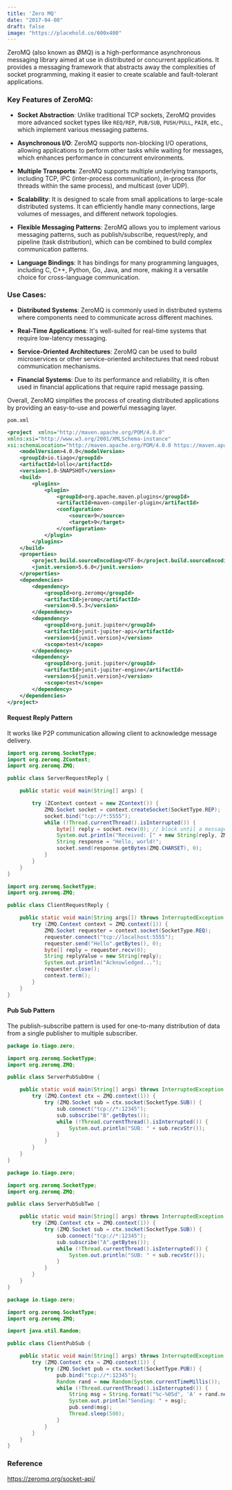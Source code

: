 ```yaml
---
title: 'Zero MQ'
date: "2017-04-08"
draft: false
image: "https://placehold.co/600x400"
---
```


ZeroMQ (also known as ØMQ) is a high-performance asynchronous messaging library aimed at use in distributed or concurrent applications. It provides a messaging framework that abstracts away the complexities of socket programming, making it easier to create scalable and fault-tolerant applications.

### Key Features of ZeroMQ:
- **Socket Abstraction**: Unlike traditional TCP sockets, ZeroMQ provides more advanced socket types like `REQ/REP`, `PUB/SUB`, `PUSH/PULL`, `PAIR`, etc., which implement various messaging patterns.
  
- **Asynchronous I/O**: ZeroMQ supports non-blocking I/O operations, allowing applications to perform other tasks while waiting for messages, which enhances performance in concurrent environments.

- **Multiple Transports**: ZeroMQ supports multiple underlying transports, including TCP, IPC (inter-process communication), in-process (for threads within the same process), and multicast (over UDP).

- **Scalability**: It is designed to scale from small applications to large-scale distributed systems. It can efficiently handle many connections, large volumes of messages, and different network topologies.

- **Flexible Messaging Patterns**: ZeroMQ allows you to implement various messaging patterns, such as publish/subscribe, request/reply, and pipeline (task distribution), which can be combined to build complex communication patterns.

- **Language Bindings**: It has bindings for many programming languages, including C, C++, Python, Go, Java, and more, making it a versatile choice for cross-language communication.

### Use Cases:
- **Distributed Systems**: ZeroMQ is commonly used in distributed systems where components need to communicate across different machines.
  
- **Real-Time Applications**: It's well-suited for real-time systems that require low-latency messaging.
  
- **Service-Oriented Architectures**: ZeroMQ can be used to build microservices or other service-oriented architectures that need robust communication mechanisms.

- **Financial Systems**: Due to its performance and reliability, it is often used in financial applications that require rapid message passing.

Overall, ZeroMQ simplifies the process of creating distributed applications by providing an easy-to-use and powerful messaging layer.
 
`pom.xml`

```xml
<project  xmlns="http://maven.apache.org/POM/4.0.0"
xmlns:xsi="http://www.w3.org/2001/XMLSchema-instance"
xsi:schemaLocation="http://maven.apache.org/POM/4.0.0 https://maven.apache.org/xsd/maven-4.0.0.xsd">
    <modelVersion>4.0.0</modelVersion>
    <groupId>io.tiago</groupId>
    <artifactId>lollo</artifactId>
    <version>1.0-SNAPSHOT</version>
    <build>
        <plugins>
            <plugin>
                <groupId>org.apache.maven.plugins</groupId>
                <artifactId>maven-compiler-plugin</artifactId>
                <configuration>
                    <source>9</source>
                    <target>9</target>
                </configuration>
            </plugin>
        </plugins>
    </build>
    <properties>
        <project.build.sourceEncoding>UTF-8</project.build.sourceEncoding>
        <junit.version>5.6.0</junit.version>
    </properties>
    <dependencies>
        <dependency>
            <groupId>org.zeromq</groupId>
            <artifactId>jeromq</artifactId>
            <version>0.5.3</version>
        </dependency>
        <dependency>
            <groupId>org.junit.jupiter</groupId>
            <artifactId>junit-jupiter-api</artifactId>
            <version>${junit.version}</version>
            <scope>test</scope>
        </dependency>
        <dependency>
            <groupId>org.junit.jupiter</groupId>
            <artifactId>junit-jupiter-engine</artifactId>
            <version>${junit.version}</version>
            <scope>test</scope>
        </dependency>
    </dependencies>
</project>
```
#### Request Reply Pattern

It works like P2P communication allowing client to acknowledge message delivery. 

```java
import org.zeromq.SocketType;
import org.zeromq.ZContext;
import org.zeromq.ZMQ;

public class ServerRequestReply {

    public static void main(String[] args) {

        try (ZContext context = new ZContext()) {
            ZMQ.Socket socket = context.createSocket(SocketType.REP);
            socket.bind("tcp://*:5555");
            while (!Thread.currentThread().isInterrupted()) {
                byte[] reply = socket.recv(0); // block until a message is received
                System.out.println("Received: [" + new String(reply, ZMQ.CHARSET) + "]");
                String response = "Hello, world!";
                socket.send(response.getBytes(ZMQ.CHARSET), 0);
            }
        }
    }
}
```

```java
import org.zeromq.SocketType;
import org.zeromq.ZMQ;

public class ClientRequestReply {

    public static void main(String args[]) throws InterruptedException {
        try (ZMQ.Context context = ZMQ.context(1)) {
            ZMQ.Socket requester = context.socket(SocketType.REQ);
            requester.connect("tcp://localhost:5555");
            requester.send("Hello".getBytes(), 0);
            byte[] reply = requester.recv(0);
            String replyValue = new String(reply);
            System.out.println("Acknowledged...");
            requester.close();
            context.term();
        }
    }
}
```

#### Pub Sub Pattern

The publish-subscribe pattern is used for one-to-many distribution of data from a single publisher to multiple subscriber.

```java
package io.tiago.zero;

import org.zeromq.SocketType;
import org.zeromq.ZMQ;

public class ServerPubSubOne {

    public static void main(String[] args) throws InterruptedException {
        try (ZMQ.Context ctx = ZMQ.context(1)) {
            try (ZMQ.Socket sub = ctx.socket(SocketType.SUB)) {
                sub.connect("tcp://*:12345");
                sub.subscribe("B".getBytes());
                while (!Thread.currentThread().isInterrupted()) {
                    System.out.println("SUB: " + sub.recvStr());
                }
            }
        }
    }
}
```

```java
package io.tiago.zero;

import org.zeromq.SocketType;
import org.zeromq.ZMQ;

public class ServerPubSubTwo {

    public static void main(String[] args) throws InterruptedException {
        try (ZMQ.Context ctx = ZMQ.context(1)) {
            try (ZMQ.Socket sub = ctx.socket(SocketType.SUB)) {
                sub.connect("tcp://*:12345");
                sub.subscribe("A".getBytes());
                while (!Thread.currentThread().isInterrupted()) {
                    System.out.println("SUB: " + sub.recvStr());
                }
            }
        }
    }
}
```

```java
package io.tiago.zero;

import org.zeromq.SocketType;
import org.zeromq.ZMQ;

import java.util.Random;

public class ClientPubSub {

    public static void main(String[] args) throws InterruptedException {
        try (ZMQ.Context ctx = ZMQ.context(1)) {
            try (ZMQ.Socket pub = ctx.socket(SocketType.PUB)) {
                pub.bind("tcp://*:12345");
                Random rand = new Random(System.currentTimeMillis());
                while (!Thread.currentThread().isInterrupted()) {
                    String msg = String.format("%c-%05d", 'A' + rand.nextInt(10), rand.nextInt(100000));
                    System.out.println("Sending: " + msg);
                    pub.send(msg);
                    Thread.sleep(500);
                }
            }
        }
    }
}
```

### Reference
https://zeromq.org/socket-api/